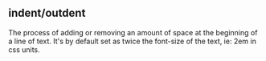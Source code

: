 ## indent/outdent

The process of adding or removing an amount of space at the beginning of a line of text. It's by default set as twice the font-size of the text, ie: 2em in css units.

